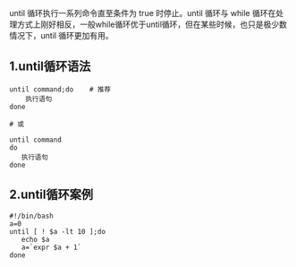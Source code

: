 until 循环执行一系列命令直至条件为 true 时停止。until 循环与 while 循环在处理方式上刚好相反，一般while循环优于until循环，但在某些时候，也只是极少数情况下，until 循环更加有用。

## 1.until循环语法
```
until command;do    # 推荐
    执行语句
done

# 或

until command
do
   执行语句
done
```

## 2.until循环案例

```
#!/bin/bash
a=0
until [ ! $a -lt 10 ];do
   echo $a
   a=`expr $a + 1`
done
```